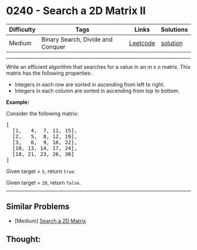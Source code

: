 # 0240 - Search a 2D Matrix II

Difficulty  | Tags | Links | Solutions
----------- | ---- | ----- | -----
Medium | Binary Search, Divide and Conquer | [Leetcode](https://leetcode.com/problems/search-a-2d-matrix-ii) | [solution](https://leetcode.com/problems/search-a-2d-matrix-ii/solution/)


-----------

<p>Write an efficient algorithm that searches for a value in an <i>m</i> x <i>n</i> matrix. This matrix has the following properties:</p>

<ul>
	<li>Integers in each row are sorted in ascending from left to right.</li>
	<li>Integers in each column are sorted in ascending from top to bottom.</li>
</ul>

<p><strong>Example:</strong></p>

<p>Consider the following matrix:</p>

<pre>
[
  [1,   4,  7, 11, 15],
  [2,   5,  8, 12, 19],
  [3,   6,  9, 16, 22],
  [10, 13, 14, 17, 24],
  [18, 21, 23, 26, 30]
]
</pre>

<p>Given&nbsp;target&nbsp;=&nbsp;<code>5</code>, return&nbsp;<code>true</code>.</p>

<p>Given&nbsp;target&nbsp;=&nbsp;<code>20</code>, return&nbsp;<code>false</code>.</p>


-----------


## Similar Problems

- [Medium] [Search a 2D Matrix](search-a-2d-matrix)




## Thought:
